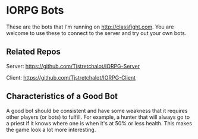 # IORPG Bots

These are the bots that I'm running on http://classfight.com. You are welcome to use these to connect to the server and try out your own bots. 

## Related Repos

Server: https://github.com/Tjstretchalot/IORPG-Server

Client: https://github.com/Tjstretchalot/IORPG-Client

## Characteristics of a Good Bot

A good bot should be consistent and have some weakness that it requires other players (or bots) to fulfill. For example, a hunter that will always go to a priest if it knows where one is when it's at 50% or less health. This makes the game look a lot more interesting.
